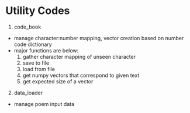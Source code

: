 # Utility Codes

1. code_book
- manage character:number mapping, vector creation based on number code dictionary
- major functions are below:
	1. gather character mapping of unseen character
	2. save to file
	3. load from file
	4. get numpy vectors that correspond to given text
	5. get expected size of a vector

2. data_loader
- manage poem input data